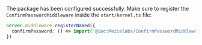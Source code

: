 The package has been configured successfully. Make sure to register the `ConfirmPasswordMiddleware` inside the `start/kernel.ts` file:

```ts
Server.middleware.registerNamed({
  confirmPassword: () => import('@ioc:Mezielabs/ConfirmPasswordMiddleware')
})
```
